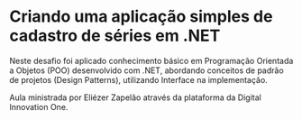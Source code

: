 # Criando uma aplicação simples de cadastro de séries em .NET



Neste desafio foi aplicado conhecimento básico em Programação Orientada a Objetos (POO) desenvolvido com .NET, abordando conceitos de padrão de projetos (Design Patterns), utilizando Interface na implementação.

Aula ministrada por Eliézer Zapelão através da plataforma da Digital Innovation One.